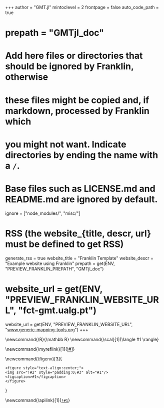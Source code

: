 <!--
Add here global page variables to use throughout your website.
-->
+++
author = "GMT.jl"
mintoclevel = 2
frontpage = false
auto_code_path = true

# prepath = "GMTjl_doc"

# Add here files or directories that should be ignored by Franklin, otherwise
# these files might be copied and, if markdown, processed by Franklin which
# you might not want. Indicate directories by ending the name with a `/`.
# Base files such as LICENSE.md and README.md are ignored by default.
ignore = ["node_modules/", "misc/"]

# RSS (the website_{title, descr, url} must be defined to get RSS)
generate_rss = true
website_title = "Franklin Template"
website_descr = "Example website using Franklin"
prepath = get(ENV, "PREVIEW_FRANKLIN_PREPATH", "GMTjl_doc")
# website_url = get(ENV, "PREVIEW_FRANKLIN_WEBSITE_URL", "fct-gmt.ualg.pt")
website_url = get(ENV, "PREVIEW_FRANKLIN_WEBSITE_URL", "www.generic-mapping-tools.org")
+++

<!--
Add here global latex commands to use throughout your pages.
-->
\newcommand{\R}{\mathbb R}
\newcommand{\scal}[1]{\langle #1 \rangle}

<!-- myreflink{Basic Tutorial} expands to [Basic Tutorial](link_to_that) -->
\newcommand{\myreflink}[1]{[!#1](\reflink{!#1})}

\newcommand{\figenv}[3]{
~~~
<figure style="text-align:center;">
<img src="!#2" style="padding:0;#3" alt="#1"/>
<figcaption>#1</figcaption>
</figure>
~~~
}

\newcommand{\apilink}[1]{[`!#1`](/api/#!#1)}
